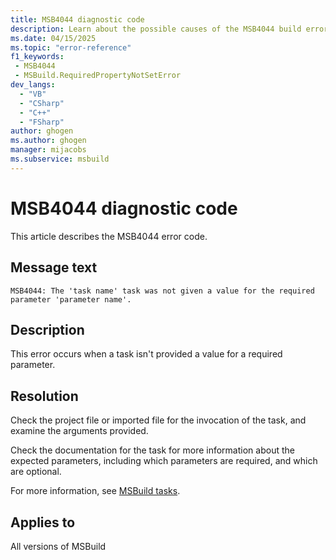 ```yaml
---
title: MSB4044 diagnostic code
description: Learn about the possible causes of the MSB4044 build error and get troubleshooting tips.
ms.date: 04/15/2025
ms.topic: "error-reference"
f1_keywords:
 - MSB4044
 - MSBuild.RequiredPropertyNotSetError
dev_langs:
  - "VB"
  - "CSharp"
  - "C++"
  - "FSharp"
author: ghogen
ms.author: ghogen
manager: mijacobs
ms.subservice: msbuild
---
```

# MSB4044 diagnostic code

<!-- :::ErrorDefinitionDescription::: -->
<!-- :::editable-content name="introDescription"::: -->
This article describes the MSB4044 error code.
<!-- :::editable-content-end::: -->

## Message text

`MSB4044: The 'task name' task was not given a value for the required parameter 'parameter name'.`

<!-- :::editable-content name="postOutputDescription"::: -->
## Description

This error occurs when a task isn't provided a value for a required parameter.

## Resolution

Check the project file or imported file for the invocation of the task, and examine the arguments provided.

Check the documentation for the task for more information about the expected parameters, including which parameters are required, and which are optional.

For more information, see [MSBuild tasks](../msbuild-tasks.md).
<!-- :::editable-content-end::: -->
<!-- :::ErrorDefinitionDescription-end::: -->

## Applies to

All versions of MSBuild